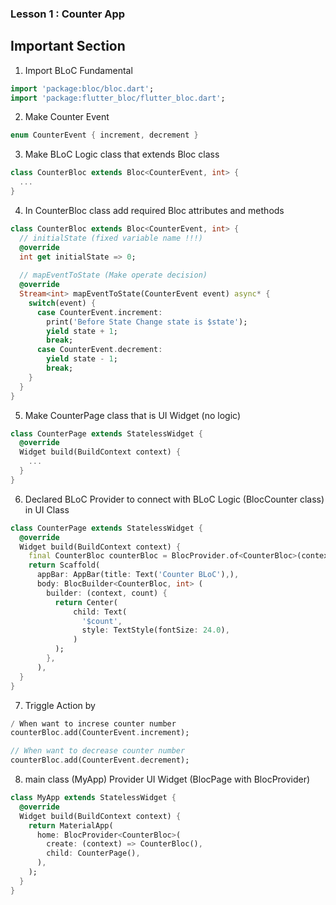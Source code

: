 ### Lesson 1 : Counter App

## Important Section
1. Import BLoC Fundamental
```dart
import 'package:bloc/bloc.dart';
import 'package:flutter_bloc/flutter_bloc.dart';
```

2. Make Counter Event
```dart
enum CounterEvent { increment, decrement }
```

3. Make BLoC Logic class that extends Bloc class
```dart
class CounterBloc extends Bloc<CounterEvent, int> {
  ...
}
```

4. In CounterBloc class add required Bloc attributes and methods
```dart
class CounterBloc extends Bloc<CounterEvent, int> {
  // initialState (fixed variable name !!!)
  @override
  int get initialState => 0;
  
  // mapEventToState (Make operate decision)
  @override
  Stream<int> mapEventToState(CounterEvent event) async* {
    switch(event) {
      case CounterEvent.increment:
        print('Before State Change state is $state');
        yield state + 1;
        break;
      case CounterEvent.decrement:
        yield state - 1;
        break;
    }
  }
}
```

5. Make CounterPage class that is UI Widget (no logic)
```dart
class CounterPage extends StatelessWidget {
  @override
  Widget build(BuildContext context) {
    ...
  }
}
```

6. Declared BLoC Provider to connect with BLoC Logic (BlocCounter class) in UI Class
```dart
class CounterPage extends StatelessWidget {
  @override
  Widget build(BuildContext context) {
    final CounterBloc counterBloc = BlocProvider.of<CounterBloc>(context);
    return Scaffold(
      appBar: AppBar(title: Text('Counter BLoC'),),
      body: BlocBuilder<CounterBloc, int> (
        builder: (context, count) {
          return Center(
              child: Text(
                '$count',
                style: TextStyle(fontSize: 24.0),
              )
          );
        },
      ),
  }
}
```

7. Triggle Action by
```dart
/ When want to increse counter number
counterBloc.add(CounterEvent.increment);

// When want to decrease counter number
counterBloc.add(CounterEvent.decrement);
```

8. main class (MyApp) Provider UI Widget (BlocPage with BlocProvider)
```dart
class MyApp extends StatelessWidget {
  @override
  Widget build(BuildContext context) {
    return MaterialApp(
      home: BlocProvider<CounterBloc>(
        create: (context) => CounterBloc(),
        child: CounterPage(),
      ),
    );
  }
}
```
